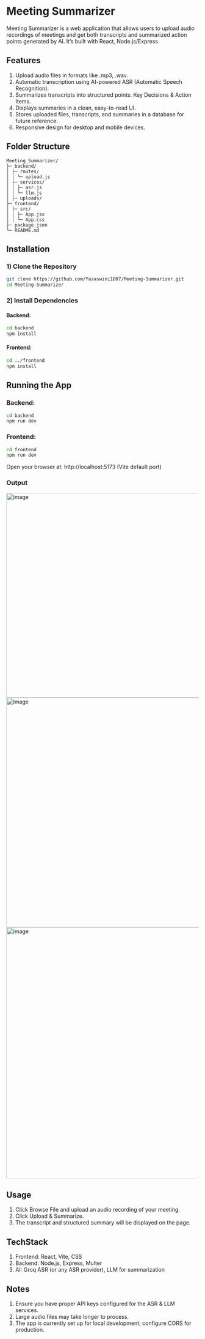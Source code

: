 # Meeting Summarizer

Meeting Summarizer is a web application that allows users to upload audio recordings of meetings and get both transcripts and summarized action points generated by AI. It’s built with React, Node.js/Express

## Features

1) Upload audio files in formats like .mp3, .wav.
2) Automatic transcription using AI-powered ASR (Automatic Speech Recognition).
3) Summarizes transcripts into structured points: Key Decisions & Action Items.
4) Displays summaries in a clean, easy-to-read UI.
5) Stores uploaded files, transcripts, and summaries in a database for future reference.
6) Responsive design for desktop and mobile devices.

## Folder Structure
```
Meeting_Summarizer/
├─ backend/
│ ├─ routes/
│ │ └─ upload.js
│ ├─ services/
│ │ ├─ asr.js
│ │ └─ llm.js
│ ├─ uploads/
├─ frontend/
│ ├─ src/
│ │ ├─ App.jsx
│ │ └─ App.css
├─ package.json
└─ README.md
```
## Installation

### 1) Clone the Repository
```bash
git clone https://github.com/Yasaswini1807/Meeting-Summarizer.git
cd Meeting-Summarizer
```
### 2) Install Dependencies
#### Backend:
```bash
cd backend
npm install
```
#### Frontend:
```bash
cd ../frontend
npm install
```

## Running the App
### Backend:
```bash
cd backend
npm run dev
```
### Frontend:
```bash
cd frontend
npm run dev
```
Open your browser at: http://localhost:5173 (Vite default port)

### Output

<img width="1224" height="535" alt="image" src="https://github.com/user-attachments/assets/9d3cdd2d-73d5-495b-a516-213bcad0627d" />

<img width="1191" height="600" alt="image" src="https://github.com/user-attachments/assets/d084908e-e931-4484-ad86-2651da179de0" />

<img width="1198" height="658" alt="image" src="https://github.com/user-attachments/assets/2e2c53ff-91ad-4d34-bb4a-0b03c04bcfe8" />




## Usage
1) Click Browse File and upload an audio recording of your meeting.
2) Click Upload & Summarize.
3) The transcript and structured summary will be displayed on the page.

## TechStack
1) Frontend: React, Vite, CSS
2) Backend: Node.js, Express, Multer
3) AI: Groq ASR (or any ASR provider), LLM for summarization

## Notes
1) Ensure you have proper API keys configured for the ASR & LLM services.
2) Large audio files may take longer to process.
3) The app is currently set up for local development; configure CORS for production.
